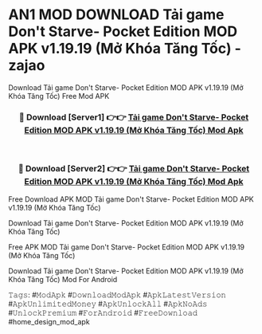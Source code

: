# AN1 MOD DOWNLOAD Tải game Don't Starve- Pocket Edition MOD APK v1.19.19 (Mở Khóa Tăng Tốc) - zajao
Download Tải game Don't Starve- Pocket Edition MOD APK v1.19.19 (Mở Khóa Tăng Tốc) Free Mod APK

<div align="center">
<h3>🔴 Download [Server1] 👉👉 <a href="https://apk-comot.site?title=Tải_game_Don't_Starve-_Pocket_Edition_MOD_APK_v1.19.19_(Mở_Khóa_Tăng_Tốc)">Tải game Don't Starve- Pocket Edition MOD APK v1.19.19 (Mở Khóa Tăng Tốc) Mod Apk</a></h3><br>

<h3>🔴 Download [Server2] 👉👉 <a href="https://apk-comot.site?title=Tải_game_Don't_Starve-_Pocket_Edition_MOD_APK_v1.19.19_(Mở_Khóa_Tăng_Tốc)">Tải game Don't Starve- Pocket Edition MOD APK v1.19.19 (Mở Khóa Tăng Tốc) Mod Apk</a></h3>
</div>


Free Download APK MOD Tải game Don't Starve- Pocket Edition MOD APK v1.19.19 (Mở Khóa Tăng Tốc)

Download Tải game Don't Starve- Pocket Edition MOD APK v1.19.19 (Mở Khóa Tăng Tốc) 

Free APK MOD Tải game Don't Starve- Pocket Edition MOD APK v1.19.19 (Mở Khóa Tăng Tốc) 

Download Tải game Don't Starve- Pocket Edition MOD APK v1.19.19 (Mở Khóa Tăng Tốc) Mod For Android

𝚃𝚊𝚐𝚜: #𝙼𝚘𝚍𝙰𝚙𝚔 #𝙳𝚘𝚠𝚗𝚕𝚘𝚊𝚍𝙼𝚘𝚍𝙰𝚙𝚔 #𝙰𝚙𝚔𝙻𝚊𝚝𝚎𝚜𝚝𝚅𝚎𝚛𝚜𝚒𝚘𝚗 #𝙰𝚙𝚔𝚄𝚗𝚕𝚒𝚖𝚒𝚝𝚎𝚍𝙼𝚘𝚗𝚎𝚢 #𝙰𝚙𝚔𝚄𝚗𝚕𝚘𝚌𝚔𝙰𝚕𝚕 #𝙰𝚙𝚔𝙽𝚘𝙰𝚍𝚜 #𝚄𝚗𝚕𝚘𝚌𝚔𝙿𝚛𝚎𝚖𝚒𝚞𝚖 #𝙵𝚘𝚛𝙰𝚗𝚍𝚛𝚘𝚒𝚍 #𝙵𝚛𝚎𝚎𝙳𝚘𝚠𝚗𝚕𝚘𝚊𝚍 #home_design_mod_apk